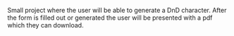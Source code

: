 Small project where the user will be able to generate a DnD character.
After the form is filled out or generated the user will be presented with a pdf which they can download.
